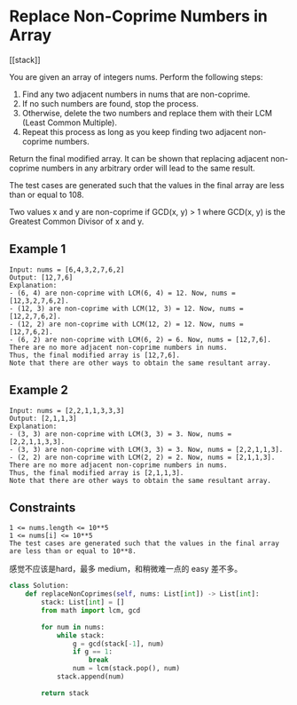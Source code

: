 # Replace Non-Coprime Numbers in Array

[[stack]]

You are given an array of integers nums. Perform the following steps:

1. Find any two adjacent numbers in nums that are non-coprime.
2. If no such numbers are found, stop the process.
3. Otherwise, delete the two numbers and replace them with their LCM (Least Common Multiple).
4. Repeat this process as long as you keep finding two adjacent non-coprime numbers.

Return the final modified array. It can be shown that replacing adjacent non-coprime numbers in any arbitrary order will lead to the same result.

The test cases are generated such that the values in the final array are less than or equal to 108.

Two values x and y are non-coprime if GCD(x, y) > 1 where GCD(x, y) is the Greatest Common Divisor of x and y.

## Example 1

```text
Input: nums = [6,4,3,2,7,6,2]
Output: [12,7,6]
Explanation: 
- (6, 4) are non-coprime with LCM(6, 4) = 12. Now, nums = [12,3,2,7,6,2].
- (12, 3) are non-coprime with LCM(12, 3) = 12. Now, nums = [12,2,7,6,2].
- (12, 2) are non-coprime with LCM(12, 2) = 12. Now, nums = [12,7,6,2].
- (6, 2) are non-coprime with LCM(6, 2) = 6. Now, nums = [12,7,6].
There are no more adjacent non-coprime numbers in nums.
Thus, the final modified array is [12,7,6].
Note that there are other ways to obtain the same resultant array.
```

## Example 2

```text
Input: nums = [2,2,1,1,3,3,3]
Output: [2,1,1,3]
Explanation: 
- (3, 3) are non-coprime with LCM(3, 3) = 3. Now, nums = [2,2,1,1,3,3].
- (3, 3) are non-coprime with LCM(3, 3) = 3. Now, nums = [2,2,1,1,3].
- (2, 2) are non-coprime with LCM(2, 2) = 2. Now, nums = [2,1,1,3].
There are no more adjacent non-coprime numbers in nums.
Thus, the final modified array is [2,1,1,3].
Note that there are other ways to obtain the same resultant array.
```

## Constraints

```text
1 <= nums.length <= 10**5
1 <= nums[i] <= 10**5
The test cases are generated such that the values in the final array are less than or equal to 10**8.
```

感觉不应该是hard，最多 medium，和稍微难一点的 easy 差不多。

```python
class Solution:
    def replaceNonCoprimes(self, nums: List[int]) -> List[int]:
        stack: List[int] = []
        from math import lcm, gcd
        
        for num in nums:
            while stack:
                g = gcd(stack[-1], num)
                if g == 1:
                    break
                num = lcm(stack.pop(), num)
            stack.append(num)
        
        return stack
```
